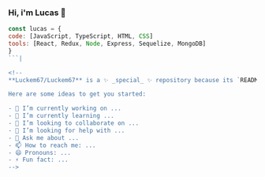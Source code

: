 ### Hi, i'm Lucas 👋
```js
const lucas = {
code: [JavaScript, TypeScript, HTML, CSS]
tools: [React, Redux, Node, Express, Sequelize, MongoDB]
}
```|

<!--
**Luckem67/Luckem67** is a ✨ _special_ ✨ repository because its `README.md` (this file) appears on your GitHub profile.

Here are some ideas to get you started:

- 🔭 I’m currently working on ...
- 🌱 I’m currently learning ...
- 👯 I’m looking to collaborate on ...
- 🤔 I’m looking for help with ...
- 💬 Ask me about ...
- 📫 How to reach me: ...
- 😄 Pronouns: ...
- ⚡ Fun fact: ...
-->
